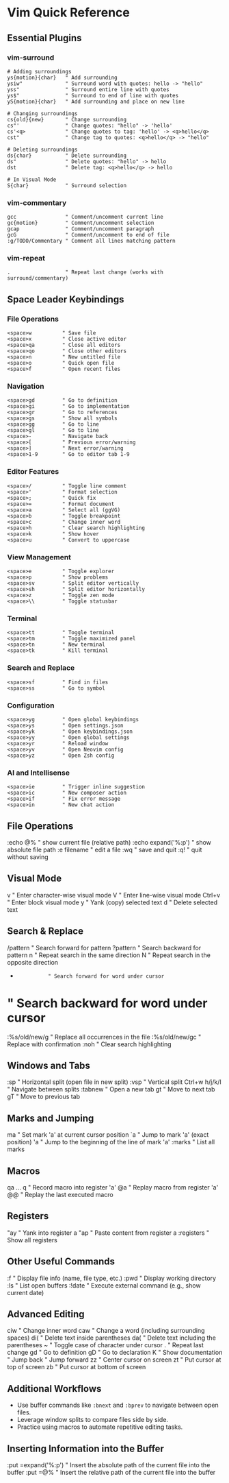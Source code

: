 # Vim Quick Reference

## Essential Plugins

### vim-surround
```
# Adding surroundings
ys{motion}{char}   " Add surrounding
ysiw"              " Surround word with quotes: hello -> "hello"
yss"               " Surround entire line with quotes
ys$"               " Surround to end of line with quotes
yS{motion}{char}   " Add surrounding and place on new line

# Changing surroundings
cs{old}{new}       " Change surrounding
cs"'               " Change quotes: "hello" -> 'hello'
cs'<q>             " Change quotes to tag: 'hello' -> <q>hello</q>
cst"               " Change tag to quotes: <q>hello</q> -> "hello"

# Deleting surroundings
ds{char}           " Delete surrounding
ds"                " Delete quotes: "hello" -> hello
dst                " Delete tag: <q>hello</q> -> hello

# In Visual Mode
S{char}            " Surround selection
```

### vim-commentary
```
gcc                " Comment/uncomment current line
gc{motion}         " Comment/uncomment selection
gcap               " Comment/uncomment paragraph
gcG                " Comment/uncomment to end of file
:g/TODO/Commentary " Comment all lines matching pattern
```

### vim-repeat
```
.                  " Repeat last change (works with surround/commentary)
```

## Space Leader Keybindings

### File Operations
```
<space>w          " Save file
<space>x          " Close active editor
<space>qa         " Close all editors
<space>qo         " Close other editors
<space>n          " New untitled file
<space>o          " Quick open file
<space>f          " Open recent files
```

### Navigation
```
<space>gd         " Go to definition
<space>gi         " Go to implementation
<space>gr         " Go to references
<space>gs         " Show all symbols
<space>gg         " Go to line
<space>gl         " Go to line
<space>-          " Navigate back
<space>[          " Previous error/warning
<space>]          " Next error/warning
<space>1-9        " Go to editor tab 1-9
```

### Editor Features
```
<space>/          " Toggle line comment
<space>'          " Format selection
<space>;          " Quick fix
<space>=          " Format document
<space>a          " Select all (ggVG)
<space>b          " Toggle breakpoint
<space>c          " Change inner word
<space>h          " Clear search highlighting
<space>k          " Show hover
<space>u          " Convert to uppercase
```

### View Management
```
<space>e          " Toggle explorer
<space>p          " Show problems
<space>sv         " Split editor vertically
<space>sh         " Split editor horizontally
<space>z          " Toggle zen mode
<space>\\         " Toggle statusbar
```

### Terminal
```
<space>tt         " Toggle terminal
<space>tm         " Toggle maximized panel
<space>tn         " New terminal
<space>tk         " Kill terminal
```

### Search and Replace
```
<space>sf         " Find in files
<space>ss         " Go to symbol
```

### Configuration
```
<space>yg         " Open global keybindings
<space>ys         " Open settings.json
<space>yk         " Open keybindings.json
<space>yy         " Open global settings
<space>yr         " Reload window
<space>yv         " Open Neovim config
<space>yz         " Open Zsh config
```

### AI and Intellisense
```
<space>ie         " Trigger inline suggestion
<space>ic         " New composer action
<space>if         " Fix error message
<space>in         " New chat action
```

## File Operations
:echo @%           " show current file (relative path)
:echo expand('%:p') " show absolute file path
:e filename        " edit a file
:wq                " save and quit
:q!                " quit without saving

## Visual Mode
v               " Enter character-wise visual mode
V               " Enter line-wise visual mode
Ctrl+v          " Enter block visual mode
y               " Yank (copy) selected text
d               " Delete selected text

## Search & Replace
/pattern        " Search forward for pattern
?pattern        " Search backward for pattern
n               " Repeat search in the same direction
N               " Repeat search in the opposite direction
*               " Search forward for word under cursor
#               " Search backward for word under cursor
:%s/old/new/g   " Replace all occurrences in the file
:%s/old/new/gc  " Replace with confirmation
:noh            " Clear search highlighting

## Windows and Tabs
:sp             " Horizontal split (open file in new split)
:vsp            " Vertical split
Ctrl+w h/j/k/l  " Navigate between splits
:tabnew         " Open a new tab
gt              " Move to next tab
gT              " Move to previous tab

## Marks and Jumping
ma              " Set mark 'a' at current cursor position
`a              " Jump to mark 'a' (exact position)
'a              " Jump to the beginning of the line of mark 'a'
:marks          " List all marks

## Macros
qa ... q      " Record macro into register 'a'
@a             " Replay macro from register 'a'
@@             " Replay the last executed macro

## Registers
"ay             " Yank into register a
"ap             " Paste content from register a
:registers      " Show all registers

## Other Useful Commands
:f               " Display file info (name, file type, etc.)
:pwd             " Display working directory
:ls              " List open buffers
:!date           " Execute external command (e.g., show current date)

## Advanced Editing
ciw             " Change inner word
caw             " Change a word (including surrounding spaces)
di(             " Delete text inside parentheses
da(             " Delete text including the parentheses
~               " Toggle case of character under cursor
.               " Repeat last change
gd              " Go to definition
gD              " Go to declaration
K               " Show documentation
<C-o>           " Jump back
<C-i>           " Jump forward
zz              " Center cursor on screen
zt              " Put cursor at top of screen
zb              " Put cursor at bottom of screen

## Additional Workflows
- Use buffer commands like `:bnext` and `:bprev` to navigate between open files.
- Leverage window splits to compare files side by side.
- Practice using macros to automate repetitive editing tasks.

## Inserting Information into the Buffer
:put =expand('%:p')  " Insert the absolute path of the current file into the buffer
:put =@%              " Insert the relative path of the current file into the buffer
